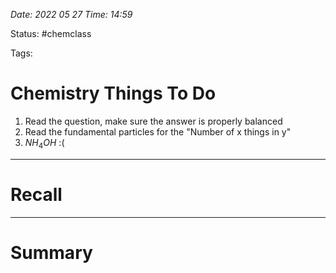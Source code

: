 *Date: 2022 05 27 Time: 14:59*


Status: #chemclass

Tags: 


# Chemistry Things To Do


1. Read the question, make sure the answer is properly balanced
2. Read the fundamental particles for the "Number of x things in y"
3. $NH_4OH$ :(


---
# Recall







---
# Summary


